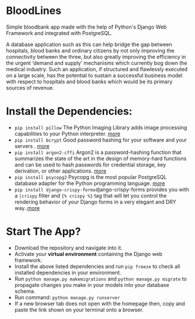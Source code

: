 # BloodLines
Simple bloodbank app made with the help of Python's Django Web Framework and integrated with PostgreSQL.

A database application such as this can help bridge the gap between hospitals, blood banks and ordinary citizens by not only improving the connectivity between the three, but also greatly improving the efficiency in the urgent ‘demand and supply’ mechanisms which currently bog down the medical industry. Such an application, if structured and flawlessly executed on a large scale, has the potential to sustain a successful business model with respect to hospitals and blood banks which would be its primary sources of revenue.

# Install the Dependencies:
 - `pip install pillow` The Python Imaging Library adds image processing capabilities to your Python interpreter. [more](https://github.com/python-pillow/Pillow)
 - `pip install bcrypt` Good password hashing for your software and your servers . [more](https://pypi.org/project/bcrypt/)
 - `pip install argon2-cffi` Argon2 is a password-hashing function that summarizes the state of the art in the design of memory-hard functions and can be used to hash passwords for credential storage, key derivation, or other applications. [more](https://github.com/p-h-c/phc-winner-argon2)
 - `pip install psycopg2` Psycopg is the most popular PostgreSQL database adapter for the Python programming language. [more](https://github.com/psycopg/psycopg2)
 - `pip install django-crispy-forms`django-crispy-forms provides you with a `|crispy` filter and `{% crispy %}` tag that will let you control the rendering behavior of your Django forms in a very elegant and DRY way..[more](https://github.com/django-crispy-forms/django-crispy-forms)

# Start The App?
 - Download the repository and navigate into it.
 - Activate your **virtual environment** containing the Django web framework.
 - Install the above listed dependencies and run `pip freeze` to check all installed dependencies in your environment.
 - Run `python manage.py makemigrations` and `python manage.py migrate` to propagate changes you make in your models into your database schema.
 - Run command: `python manage.py runserver`
 - If a new browser tab does not open with the homepage then, copy and paste the link shown on your terminal onto a browser.


